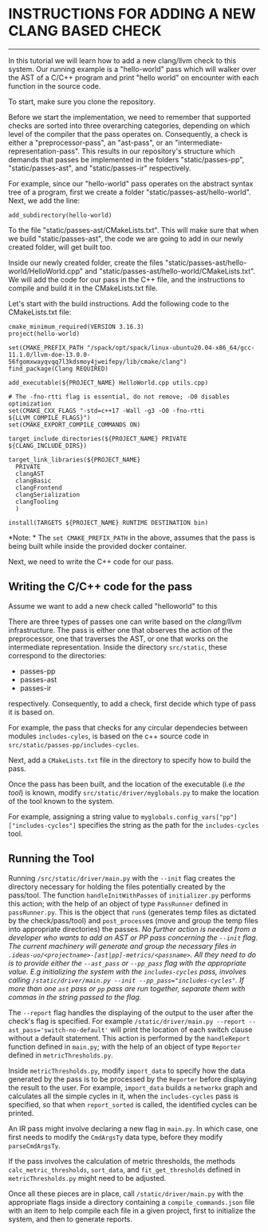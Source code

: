 # INSTRUCTIONS FOR ADDING A NEW CLANG BASED CHECK 
--- 

In this tutorial we will learn how to add a new clang/llvm 
check to this system. Our running example is a "hello-world" pass 
which will walker over the AST of a C/C++ program and print "hello world" on encounter with each function in the source code. 

To start, make sure you clone the repository. 

Before we start the implementation, we need to remember that supported checks are sorted into three overarching categories, depending on which level of the compiler that the pass operates on. Consequently, a check is either a "preprocessor-pass", an "ast-pass", or an "intermediate-representation-pass". This results in our repository's structure which demands that passes be implemented in the folders "static/passes-pp", "static/passes-ast", and "static/passes-ir" respectively.


For example, since our "hello-world" pass operates on the abstract syntax tree of a program, first we create a folder "static/passes-ast/hello-world". Next, we add the line:
```
add_subdirectory(hello-world)
```
To the file "static/passes-ast/CMakeLists.txt". This will make sure 
that when we build "static/passes-ast", the code we are going to add 
in our newly created folder, will get built too. 

Inside our newly created folder, create the files "static/passes-ast/hello-world/HelloWorld.cpp" and "static/passes-ast/hello-world/CMakeLists.txt". We will add the code for our pass in the C++ file, and the instructions to compile and build it in the CMakeLists.txt file. 

Let's start with the build instructions. Add the following code to the CMakeLists.txt file: 
```
cmake_minimum_required(VERSION 3.16.3)
project(hello-world)

set(CMAKE_PREFIX_PATH "/spack/opt/spack/linux-ubuntu20.04-x86_64/gcc-11.1.0/llvm-doe-13.0.0-56fgomxwayqvqq7l3kdsmoy4jweifepy/lib/cmake/clang")
find_package(Clang REQUIRED)

add_executable(${PROJECT_NAME} HelloWorld.cpp utils.cpp)

# The -fno-rtti flag is essential, do not remove; -O0 disables optimization
set(CMAKE_CXX_FLAGS "-std=c++17 -Wall -g3 -O0 -fno-rtti ${LLVM_COMPILE_FLAGS}")
set(CMAKE_EXPORT_COMPILE_COMMANDS ON)

target_include_directories(${PROJECT_NAME} PRIVATE ${CLANG_INCLUDE_DIRS})

target_link_libraries(${PROJECT_NAME}
  PRIVATE
  clangAST
  clangBasic
  clangFrontend
  clangSerialization
  clangTooling
  )

install(TARGETS ${PROJECT_NAME} RUNTIME DESTINATION bin)
```

*Note: * The `set CMAKE_PREFIX_PATH` in the above, assumes that 
the pass is being built while inside the provided docker container. 

Next, we need to write the C++ code for our pass. 

 


## **Writing the C/C++ code for the pass** 

Assume we want to add a new check called "helloworld" to this 

There are three types of passes one can write based on 
the *clang/llvm* infrastructure. The pass is either 
one that observes the action of the preprocessor, 
one that traverses the AST, or one that works on the 
intermediate representation. Inside the directory 
`src/static`, these correspond to the directories: 
  - passes-pp
  - passes-ast 
  - passes-ir 







respectively. Consequently, to add a check, first decide 
which type of pass it is based on. 

For example, the pass that checks for any circular dependecies between modules `includes-cyles`, is based on the c++ source code in `src/static/passes-pp/includes-cycles`. 

Next, add a `CMakeLists.txt` file in the directory to specify how to build the pass. 

Once the pass has been built, and the location of the executable (i.e *the tool*) is known, modify `src/static/driver/myglobals.py` to make the location of the tool known 
to the system.

For example, assigning a string value to `myglobals.config_vars["pp"]["includes-cycles"]` specifies the string as the path for the `includes-cycles` tool.

## **Running the Tool** 

Running `/src/static/driver/main.py` with the `--init` flag creates the directory necessary for holding the files potentially created by the pass/tool. The function `handleInitWithPasses` of `initializer.py` performs this action; with the help of an object of type `PassRunner` defined in `passRunner.py`. This is the object that `run`s (generates temp files as dictated by the check/pass/tool) and `post_process`es (move and group the temp files into appropriate directories) the passes. *No further action is needed from a developer who wants to add an AST or PP pass concerning the `--init` flag. The current machinery will generate and group the necessary files in `.ideas-uo/<projectname>-[ast|pp]-metrics/<passname>`. All they need to do is to provide either the `--ast_pass` or `--pp_pass` flag with the appropriate value. E.g initializing the system with 
the `includes-cycles` pass, involves calling `/static/driver/main.py --init --pp_pass="includes-cycles"`. If more than one `ast` pass or `pp` pass are run together, separate them with commas in the string passed to the flag.* 

The `--report` flag handles the displaying of the output to the user after the check's flag is specified. For example `/static/driver/main.py --report --ast_pass='switch-no-default'` will print the location of each switch clause without a default statement. This action is performed by 
the `handleReport` function defined in `main.py`; with the help of an object of type `Reporter` defined in `metricThresholds.py`. 

Inside `metricThresholds.py`, modify `import_data` to specify how the data generated by the pass 
is to be processed by the `Reporter` before displaying the result to the user. For example, `import_data` builds a `networkx` graph and calculates all the simple cycles in it, when the `includes-cycles` pass is specified, so that when `report_sorted` is called, the identified cycles 
can be printed.


An IR pass might involve declaring a new flag in `main.py`. In which case, one first needs to modify the `CmdArgsTy` data type, before they modify `parseCmdArgsTy`. 

  

If the pass involves the calculation of metric thresholds, the methods `calc_metric_thresholds`, `sort_data`, and `fit_get_thresholds` defined in `metricThresholds.py` might need to be adjusted. 

Once all these pieces are in place, call `/static/driver/main.py` with the appropriate flags inside a directory containing a `compile_commands.json` file with an item to help compile each file in a given project, first to initialize the system, and then to generate reports.
